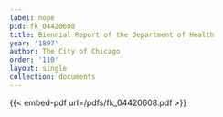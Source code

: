 ```yaml
---
label: nope
pid: fk_04420608
title: Biennial Report of the Department of Health
year: '1897'
author: The City of Chicago
order: '110'
layout: single
collection: documents
---
```



{{< embed-pdf url=/pdfs/fk_04420608.pdf >}}
